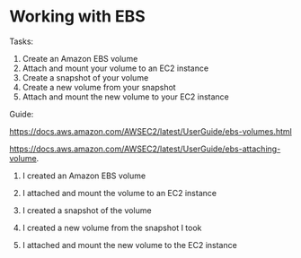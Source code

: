 #  Working with EBS

Tasks:
1. Create an Amazon EBS volume
2. Attach and mount your volume to an EC2 instance
3. Create a snapshot of your volume
4. Create a new volume from your snapshot
5. Attach and mount the new volume to your EC2 instance


Guide:

https://docs.aws.amazon.com/AWSEC2/latest/UserGuide/ebs-volumes.html

https://docs.aws.amazon.com/AWSEC2/latest/UserGuide/ebs-attaching-volume.

1. I created an Amazon EBS volume

2. I attached and mount the volume to an EC2 instance

3. I created  a snapshot of the volume 

4. I created a new  volume from the snapshot I took

5. I attached and mount the new volume to the EC2 instance
